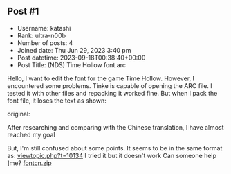 ## Post #1
- Username: katashi
- Rank: ultra-n00b
- Number of posts: 4
- Joined date: Thu Jun 29, 2023 3:40 pm
- Post datetime: 2023-09-18T00:38:40+00:00
- Post Title: (NDS) Time Hollow font.arc

Hello, I want to edit the font for the game Time Hollow.
However, I encountered some problems.
Tinke is capable of opening the ARC file. I tested it with other files and repacking it worked fine.
But when I pack the font file, it loses the text as shown:

original:

After researching and comparing with the Chinese translation, I have almost reached my goal


But, I'm still confused about some points.
It seems to be in the same format as:
[viewtopic.php?t=10134](https://forum.xentax.com/viewtopic.php?t=10134)
I tried it but it doesn't work
Can someone help ]me?
[fontcn.zip](https://xentaxbackup.github.io/file/24359_fontcn.zip)
